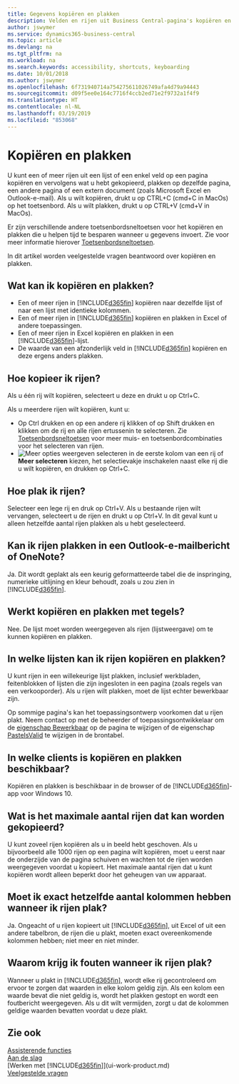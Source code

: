 ```yaml
---
title: Gegevens kopiëren en plakken
description: Velden en rijen uit Business Central-pagina's kopiëren en ergens anders plakken.
author: jswymer
ms.service: dynamics365-business-central
ms.topic: article
ms.devlang: na
ms.tgt_pltfrm: na
ms.workload: na
ms.search.keywords: accessibility, shortcuts, keyboarding
ms.date: 10/01/2018
ms.author: jswymer
ms.openlocfilehash: 6f731940714a754275611026749afa4d79a94443
ms.sourcegitcommit: d09f5ee0e164c7716f4ccb2ed71e2f9732a1f4f9
ms.translationtype: HT
ms.contentlocale: nl-NL
ms.lasthandoff: 03/19/2019
ms.locfileid: "853068"
---
```

# <a name="copying-and-pasting"></a>Kopiëren en plakken
U kunt een of meer rijen uit een lijst of een enkel veld op een pagina kopiëren en vervolgens wat u hebt gekopieerd, plakken op dezelfde pagina, een andere pagina of een extern document (zoals Microsoft Excel en Outlook-e-mail). Als u wilt kopiëren, drukt u op CTRL+C (cmd+C in MacOs) op het toetsenbord. Als u wilt plakken, drukt u op CTRL+V (cmd+V in MacOs).

Er zijn verschillende andere toetsenbordsneltoetsen voor het kopiëren en plakken die u helpen tijd te besparen wanneer u gegevens invoert. Zie voor meer informatie hierover [Toetsenbordsneltoetsen](keyboard-shortcuts.md#CopyRows).

In dit artikel worden veelgestelde vragen beantwoord over kopiëren en plakken.  

## <a name="what-can-i-copy-and-paste"></a>Wat kan ik kopiëren en plakken?
-   Een of meer rijen in [!INCLUDE[d365fin](includes/d365fin_md.md)] kopiëren naar dezelfde lijst of naar een lijst met identieke kolommen.
-   Een of meer rijen in [!INCLUDE[d365fin](includes/d365fin_md.md)] kopiëren en plakken in Excel of andere toepassingen.
-   Een of meer rijen in Excel kopiëren en plakken in een [!INCLUDE[d365fin](includes/d365fin_md.md)]-lijst.
-   De waarde van een afzonderlijk veld in [!INCLUDE[d365fin](includes/d365fin_md.md)] kopiëren en deze ergens anders plakken.

## <a name="how-do-i-copy-rows"></a>Hoe kopieer ik rijen?
Als u één rij wilt kopiëren, selecteert u deze en drukt u op Ctrl+C.

Als u meerdere rijen wilt kopiëren, kunt u:
-   Op Ctrl drukken en op een andere rij klikken of op Shift drukken en klikken om de rij en alle rijen ertussenin te selecteren. Zie [Toetsenbordsneltoetsen](keyboard-shortcuts.md#CopyRows) voor meer muis- en toetsenbordcombinaties voor het selecteren van rijen.
-   ![Meer opties weergeven](media/show-more-options-icon.png "pictogram Meer opties weergeven") selecteren in de eerste kolom van een rij of **Meer selecteren** kiezen, het selectievakje inschakelen naast elke rij die u wilt kopiëren, en drukken op Ctrl+C.

## <a name="how-do-i-paste-rows"></a>Hoe plak ik rijen?
Selecteer een lege rij en druk op Ctrl+V. Als u bestaande rijen wilt vervangen, selecteert u de rijen en drukt u op Ctrl+V. In dit geval kunt u alleen hetzelfde aantal rijen plakken als u hebt geselecteerd.

<!-- Rows are pasted directly where your cursor is located. If you paste into an empty line, any existing subsequent lines will be moved after the pasted lines. If you paste into an existing line or lines, this will be overwritten.-->

## <a name="can-i-paste-rows-into-an-outlook-email-or-onenote"></a>Kan ik rijen plakken in een Outlook-e-mailbericht of OneNote?
Ja. Dit wordt geplakt als een keurig geformatteerde tabel die de inspringing, numerieke uitlijning en kleur behoudt, zoals u zou zien in [!INCLUDE[d365fin](includes/d365fin_md.md)].

## <a name="does-copy-and-paste-work-with-tiles"></a>Werkt kopiëren en plakken met tegels?
Nee. De lijst moet worden weergegeven als rijen (lijstweergave) om te kunnen kopiëren en plakken.

## <a name="in-which-lists-can-i-copy-and-paste-rows"></a>In welke lijsten kan ik rijen kopiëren en plakken?
U kunt rijen in een willekeurige lijst plakken, inclusief werkbladen, feitenblokken of lijsten die zijn ingesloten in een pagina (zoals regels van een verkooporder). Als u rijen wilt plakken, moet de lijst echter bewerkbaar zijn.

Op sommige pagina's kan het toepassingsontwerp voorkomen dat u rijen plakt. Neem contact op met de beheerder of toepassingsontwikkelaar om de [eigenschap Bewerkbaar](https://docs.microsoft.com/en-us/dynamics365/business-central/dev-itpro/developer/properties/devenv-editable-property) op de pagina te wijzigen of de eigenschap [PasteIsValid](https://docs.microsoft.com/en-us/dynamics365/business-central/dev-itpro/developer/properties/devenv-pasteisvalid-property) te wijzigen in de brontabel.

## <a name="on-which-clients-is-copy-and-paste-available"></a>In welke clients is kopiëren en plakken beschikbaar?
Kopiëren en plakken is beschikbaar in de browser of de [!INCLUDE[d365fin](includes/d365fin_md.md)]-app voor Windows 10.

## <a name="what-is-the-maximum-number-of-rows-that-can-be-copied"></a>Wat is het maximale aantal rijen dat kan worden gekopieerd?
U kunt zoveel rijen kopiëren als u in beeld hebt geschoven. Als u bijvoorbeeld alle 1000 rijen op een pagina wilt kopiëren, moet u eerst naar de onderzijde van de pagina schuiven en wachten tot de rijen worden weergegeven voordat u kopieert. Het maximale aantal rijen dat u kunt kopiëren wordt alleen beperkt door het geheugen van uw apparaat.

## <a name="must-i-have-the-exact-same-number-of-columns-when-pasting-rows"></a>Moet ik exact hetzelfde aantal kolommen hebben wanneer ik rijen plak?
Ja. Ongeacht of u rijen kopieert uit [!INCLUDE[d365fin](includes/d365fin_md.md)], uit Excel of uit een andere tabelbron, de rijen die u plakt, moeten exact overeenkomende kolommen hebben; niet meer en niet minder.

## <a name="why-do-i-get-errors-when-pasting-rows"></a>Waarom krijg ik fouten wanneer ik rijen plak?
Wanneer u plakt in [!INCLUDE[d365fin](includes/d365fin_md.md)], wordt elke rij gecontroleerd om ervoor te zorgen dat waarden in elke kolom geldig zijn. Als een kolom een waarde bevat die niet geldig is, wordt het plakken gestopt en wordt een foutbericht weergegeven. Als u dit wilt vermijden, zorgt u dat de kolommen geldige waarden bevatten voordat u deze plakt.


## <a name="see-also"></a>Zie ook
[Assisterende functies](ui-accessibility.md)  
[Aan de slag](product-get-started.md)  
[Werken met [!INCLUDE[d365fin](includes/d365fin_md.md)]](ui-work-product.md)  
[Veelgestelde vragen](across-faq.md)  
